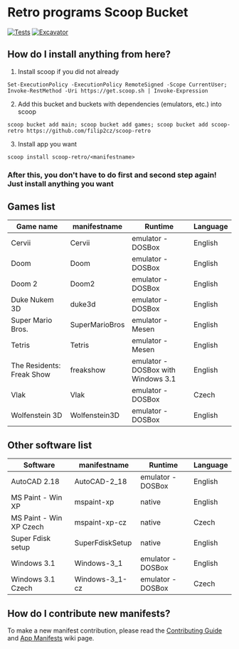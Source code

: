 # Retro programs Scoop Bucket

[![Tests](https://github.com/filip2cz/scoop-retro/actions/workflows/ci.yml/badge.svg)](https://github.com/filip2cz/scoop-retro/actions/workflows/ci.yml) [![Excavator](https://github.com/filip2cz/scoop-retro/actions/workflows/excavator.yml/badge.svg)](https://github.com/filip2cz/scoop-retro/actions/workflows/excavator.yml)

## How do I install anything from here?

1. Install scoop if you did not already
```pwsh
Set-ExecutionPolicy -ExecutionPolicy RemoteSigned -Scope CurrentUser; Invoke-RestMethod -Uri https://get.scoop.sh | Invoke-Expression
```

2. Add this bucket and buckets with dependencies (emulators, etc.) into scoop
```pwsh
scoop bucket add main; scoop bucket add games; scoop bucket add scoop-retro https://github.com/filip2cz/scoop-retro
```

3. Install app you want
```pwsh
scoop install scoop-retro/<manifestname>
```

### After this, you don't have to do first and second step again! Just install anything you want

## Games list

| Game name                 | manifestname      | Runtime                               | Language  |
| ------------------------- | ----------------- | ------------------------------------- | --------- |
| Cervii                    | Cervii            | emulator - DOSBox                     | English   |
| Doom                      | Doom              | emulator - DOSBox                     | English   |
| Doom 2                    | Doom2             | emulator - DOSBox                     | English   |
| Duke Nukem 3D             | duke3d            | emulator - DOSBox                     | English   |
| Super Mario Bros.         | SuperMarioBros    | emulator - Mesen                      | English   |
| Tetris                    | Tetris            | emulator - Mesen                      | English   |
| The Residents: Freak Show | freakshow         | emulator - DOSBox with Windows 3.1    | English   |
| Vlak                      | Vlak              | emulator - DOSBox                     | Czech     |
| Wolfenstein 3D            | Wolfenstein3D     | emulator - DOSBox                     | English   |

## Other software list

| Software                  | manifestname      | Runtime           | Language  |
| ------------------------- | ----------------- | ----------------- | --------- |
| AutoCAD 2.18              | AutoCAD-2_18      | emulator - DOSBox | English   |
| MS Paint - Win XP         | mspaint-xp        | native            | English   |
| MS Paint - Win XP Czech   | mspaint-xp-cz     | native            | Czech     |
| Super Fdisk setup         | SuperFdiskSetup   | native            | English   |
| Windows 3.1               | Windows-3_1       | emulator - DOSBox | English   |
| Windows 3.1 Czech         | Windows-3_1-cz    | emulator - DOSBox | Czech     |

## How do I contribute new manifests?

To make a new manifest contribution, please read the [Contributing
Guide](https://github.com/ScoopInstaller/.github/blob/main/.github/CONTRIBUTING.md)
and [App Manifests](https://github.com/ScoopInstaller/Scoop/wiki/App-Manifests)
wiki page.
